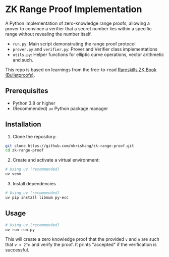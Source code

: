 # ZK Range Proof Implementation

A Python implementation of zero-knowledge range proofs, allowing a prover to convince a verifier that a secret number lies within a specific range without revealing the number itself.

- `run.py`: Main script demonstrating the range proof protocol
- `prover.py` and `verifier.py`: Prover and Verifier class implementations
- `utils.py`: Helper functions for elliptic curve operations, vector arithmetic and such.

This repo is based on learnings from the free-to-read [Rareskills ZK Book (Bulletproofs)](https://www.rareskills.io/zk-book).

## Prerequisites

- Python 3.8 or higher
- (Recommended) `uv` Python package manager

## Installation

1. Clone the repository:

```bash
git clone https://github.com/nkrishang/zk-range-proof.git
cd zk-range-proof
```

2. Create and activate a virtual environment:

```bash
# Using uv (recommended)
uv venv
```

3. Install dependencies

```bash
# Using uv (recommended)
uv pip install libnum py-ecc
```

## Usage

```bash
# Using uv (recommended)
uv run run.py
```

This will create a zero knowledge proof that the provided `v` and `n` are such that `v < 2^n` and verify the proof. It prints "accepted" if the verification is successful.

